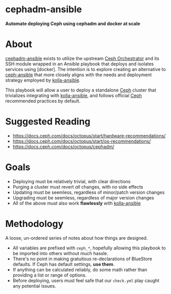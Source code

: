 cephadm-ansible
===================
**Automate deploying Ceph using cephadm and docker at scale**

About
===================
[cephadm-ansible] exists to utilize the upstream [Ceph Orchestrator]
and its SSH module wrapped in an Ansible playbook that deploys and
isolates services using [docker]. The intention is to explore creating
an alternative to [ceph-ansible] that more closely aligns with the
needs and deployment strategy employed by [kolla-ansible].

This playbook will allow a user to deploy a standalone [Ceph] cluster
that trivializes integrating with [kolla-ansible], and follows
official [Ceph] recommended practices by default.

Suggested Reading
===================

* https://docs.ceph.com/docs/octopus/start/hardware-recommendations/
* https://docs.ceph.com/docs/octopus/start/os-recommendations/
* https://docs.ceph.com/docs/octopus/cephadm/

Goals
===================
* Deploying must be relatively trivial, with clear directions
* Purging a cluster must revert _all_ changes, with _no_ side effects
* Updating must be seemless, regardless of minor/patch version changes
* Upgrading must be seemless, regardless of major version changes
* All of the above must also work **flawlessly** with [kolla-ansible]

Methodology
===================
A loose, un-ordered series of notes about how things are designed.

* All variables are prefixed with `ceph_*`, hopefully allowing this
  playbook to be imported into others without much hassle.
* There's no point in making gratuitous re-declarations of BlueStore
  defaults.  If Ceph has default settings, **use them**.
* If anything can be calculated reliably, do some math rather than
  providing a list or range of options.
* Before deploying, users must feel safe that our `check.yml` play
  caught any potential issues.

[ceph]: ceph.com
[ceph orchestrator]: https://docs.ceph.com/docs/master/mgr/orchestrator_cli/
[ceph-ansible]: https://github.com/ceph/ceph-ansible
[cephadm]: https://docs.ceph.com/docs/master/bootstrap
[cephadm-ansible]: https://github.com/jcmdln/cephadm-ansible
[kolla-ansible]: https://github.com/openstack/kolla-ansible
